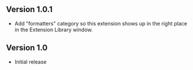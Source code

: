 ## Version 1.0.1

- Add "formatters" category so this extension shows up in the right place in the Extension Library window.

## Version 1.0

- Initial release
